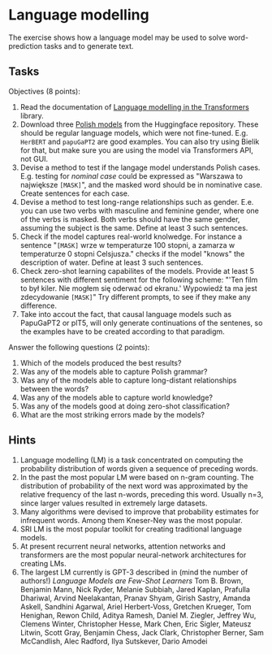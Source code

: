 # Language modelling

The exercise shows how a language model may be used to solve word-prediction tasks and to generate text.


## Tasks

Objectives (8 points):

1. Read the documentation of [Language modelling in the Transformers](https://huggingface.co/transformers/task_summary.html#language-modeling) library.
2. Download three [Polish models](https://huggingface.co/models?filter=pl) from the Huggingface repository. These should be regular language models, which were not fine-tuned. E.g. `HerBERT` and `papuGaPT2` are good examples. You can also try using Bielik for that, but make sure you are using the model via Transformers API, not GUI.
3. Devise a method to test if the langage model understands Polish cases. E.g. testing for *nominal case* could be expressed as "Warszawa to największe `[MASK]`", and the masked word should be in nominative case. Create sentences for each case.
4. Devise a method to test long-range relationships such as gender. E.e. you can use two verbs with masculine and feminine gender, where one of the verbs is masked. Both verbs should have the same gender, assuming the subject is the same. Define at least 3 such sentences.
5. Check if the model captures real-world knolwedge. For instance a sentence "`[MASK]` wrze w temperaturze 100 stopni, a zamarza w temperaturze 0 stopni Celsjusza." checks if the model "knows" the description of water. Define at least 3 such sentences.
6. Check zero-shot learning capabilites of the models. Provide at least 5 sentences with different sentiment for the following scheme: "'Ten film to był kiler. Nie mogłem się oderwać od ekranu.' Wypowiedź ta ma jest zdecydowanie `[MASK]`" Try different prompts, to see if they make any difference.
7. Take into accout the fact, that causal language models such as PapuGaPT2 or plT5, will only generate continuations of the sentenes, so the examples have to be created according to that paradigm.


Answer the following questions (2 points):
   1. Which of the models produced the best results?
   2. Was any of the models able to capture Polish grammar?
   3. Was any of the models able to capture long-distant relationships between the words?
   4. Was any of the models able to capture world knowledge?
   5. Was any of the models good at doing zero-shot classification?
   6. What are the most striking errors made by the models?

## Hints

1. Language modelling (LM) is a task concentrated on computing the probability distribution of words given a sequence of
   preceding words.
2. In the past the most popular LM were based on n-gram counting. The distribution of probability of the next word was
   approximated by the relative frequency of the last n-words, preceding this word. Usually n=3, since larger values
   resulted in extremely large datasets.
3. Many algorithms were devised to improve that probability estimates for infrequent words. Among them Kneser-Ney was
   the most popular.
4. SRI LM is the most popular toolkit for creating traditional language models.
5. At present recurrent neural networks, attention networks and transformers are the most popular neural-network
   architectures for creating LMs.
6. The largest LM currently is GPT-3 described in (mind the number of authors!) *Language Models are Few-Shot Learners*
   Tom B. Brown, Benjamin Mann, Nick Ryder, Melanie Subbiah, Jared Kaplan, Prafulla Dhariwal, Arvind Neelakantan, Pranav
   Shyam, Girish Sastry, Amanda Askell, Sandhini Agarwal, Ariel Herbert-Voss, Gretchen Krueger, Tom Henighan, Rewon
   Child, Aditya Ramesh, Daniel M. Ziegler, Jeffrey Wu, Clemens Winter, Christopher Hesse, Mark Chen, Eric Sigler,
   Mateusz Litwin, Scott Gray, Benjamin Chess, Jack Clark, Christopher Berner, Sam McCandlish, Alec Radford, Ilya
   Sutskever, Dario Amodei
